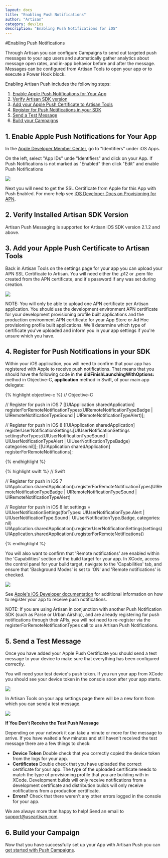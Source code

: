 ```yaml
---
layout: docs
title: "Enabling Push Notifications"
author: "Artisan"
category: dev/ios
description: "Enabling Push Notifications for iOS"
---
```

#Enabling Push Notifications

Through Artisan you can configure Campaigns to send out targeted push messages to your app users and automatically gather analytics about message open rates, and in-app behavior before and after the message. Messages can be configured from Artisan Tools to open your app or to execute a Power Hook block.

Enabling Artisan Push includes the following steps:

<ol>
  <li><a href="#apn">Enable Apple Push Notifications for Your App</a></li>
  <li><a href="#artisan-version">Verify Artisan SDK version</a></li>
  <li><a href="#app-certificates">Add your Apple Push Certificate to Artisan Tools</a></li>
  <li><a href="#app-settings">Register for Push Notifications in your SDK</a></li>
  <li><a href="#test">Send a Test Message</a></li>
  <li><a href="#done">Build your Campaigns</a></li>
</ol>

<div id="apn"></div>

## 1. Enable Apple Push Notifications for Your App

In the <a href="https://developer.apple.com/account/overview.action" target="_blank">Apple Developer Member Center</a>, go to "Identifiers" under iOS Apps.

On the left, select "App IDs" unde "Identifiers" and click on your App. If Push Notifications is not marked as "Enabled" then click "Edit" and enable Push Notifications

<img src="/images/screens/ios-push-check-enabled-700x465.png" />

Next you will need to get the SSL Certificate from Apple for this App with Push Enabled. For more help see <a href="https://developer.apple.com/library/ios/documentation/NetworkingInternet/Conceptual/RemoteNotificationsPG/Chapters/ProvisioningDevelopment.html">iOS Developer Docs on Provisioning for APN</a>.

<div id="artisan-version"></div>

## 2. Verify Installed Artisan SDK Version

Artisan Push Messaging is supported for Artisan iOS SDK version 2.1.2 and above.

<div id="app-certificates"></div>

## 3. Add your Apple Push Certificate to Artisan Tools

Back in Artisan Tools on the settings page for your app you can upload your APN SSL Certificate to Artisan. You will need either the .p12 or .pem file created from the APN certificate, and it's password if any was set during creation.

<img src="/images/screens/ios-push-app-settings-500x500.png" />

<div class="note note-important">
  <p>NOTE: You will only be able to upload one APN certificate per Artisan application. You should use the development environment APN certificate for your development provisioning profile built applications and the production environment APN certificate for your App Store or Ad Hoc provisioning profile built applications. We'll determine which type of certificate you've uploaded and inform you in your app settings if you're unsure which you have.</p>
</div>

<div id="app-settings"></div>

## 4. Register for Push Notifications in your SDK

Within your iOS application, you will need to confirm that your app has registered with Apple to receive push notifications.  That means that you should have the following code in the **didFinishLaunchingWithOptions:** method in Objective-C, **application** method in Swift, of your main app delegate:

{% highlight objective-c %}
// Objective-C

// Register for push in iOS 7
[[UIApplication sharedApplication] registerForRemoteNotificationTypes:(UIRemoteNotificationTypeBadge | UIRemoteNotificationTypeSound | UIRemoteNotificationTypeAlert)];

// Register for push in iOS 8
[[UIApplication sharedApplication] registerUserNotificationSettings:[UIUserNotificationSettings settingsForTypes:(UIUserNotificationTypeSound | UIUserNotificationTypeAlert | UIUserNotificationTypeBadge) categories:nil]];
[[UIApplication sharedApplication] registerForRemoteNotifications];

{% endhighlight %}

{% highlight swift %}
// Swift

// Register for push in iOS 7
UIApplication.sharedApplication().registerForRemoteNotificationTypes(UIRemoteNotificationTypeBadge | UIRemoteNotificationTypeSound | UIRemoteNotificationTypeAlert)

// Register for push in iOS 8
let settings = UIUserNotificationSettings(forTypes: UIUserNotificationType.Alert | UIUserNotificationType.Sound | UIUserNotificationType.Badge, categories: nil)
UIApplication.sharedApplication().registerUserNotificationSettings(settings)
UIApplication.sharedApplication().registerForRemoteNotifications()


{% endhighlight %}

You will also want to confirm that 'Remote notifications' are enabled within the 'Capabilities' section of the build target for your app.  In XCode, access the control panel for your build target, navigate to the 'Capabilities' tab, and ensure that 'Background Modes' is set to 'ON' and 'Remote notifications' is checked.

<img src="/images/screens//ios-push-build-target-settings-700x581.png" />

See <a href="http://developer.apple.com/library/ios/documentation/NetworkingInternet/Conceptual/RemoteNotificationsPG/Chapters/IPhoneOSClientImp.html#//apple_ref/doc/uid/TP40008194-CH103-SW2">Apple's iOS Developer documentation</a> for additional information on how to register your app to receive push notifications.

<div class="note note-important">
  <p>NOTE: If you are using Artisan in conjunction with another Push Notification SDK (such as Parse or Urban Airship), and are already registering for push notifications through their APIs, you will not need to re-register via the registerForRemoteNotificationTypes call to use Artisan Push Notifications.</p>
</div>

<div id="test"></div>

## 5. Send a Test Message

Once you have added your Apple Push Certificate you should send a test message to your device to make sure that everything has been configured correctly.

You will need your test device's push token. If you run your app from XCode you should see your device token in the console soon after your app starts.

<img src="/images/screens/ios-push-device-token-700x41.png" />

In Artisan Tools on your app settings page there will be a new form from which you can send a test message.

<img src="/images/screens/ios-push-send-test-message-427x350.png" />

<div class="note note-hint">
    <p><strong>If You Don't Receive the Test Push Message</strong></p>
    <p>Depending on your network it can take a minute or more for the message to arrive. If you have waited a few minutes and still haven't received the test message there are a few things to check:</p>
    <ul>
      <li><strong>Device Token</strong> Double check that you correctly copied the device token from the logs for your app.</li>
      <li><strong>Certificates</strong> Double check that you have uploaded the correct certificate for your app. The type of the uploaded certificate needs to match the type of provisioning profile that you are building with in XCode. Development builds will only receive notifications from a development certificate and distribution builds will only receive notifications from a production certificate.</li>
      <li><strong>Errors?</strong> Check that there weren't any other errors logged in the console for your app.</li>
    </ul>
    <p>We are always more than happy to help! Send an email to <a href="mailto:support@useartisan.com?Subject=Artisan%20iOS%20Push%20Help" target="_top">support@useartisan.com</a>.</p>
</div>

<div id="done"></div>

## 6. Build your Campaign

Now that you have successfully set up your App with Artisan Push you can <a href="/user-guide/campaigns">get started with Push Campaigns</a>.
